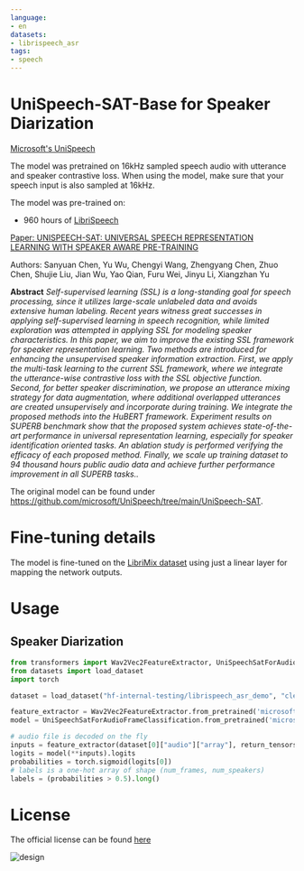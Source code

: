 ```yaml
---
language:
- en
datasets:
- librispeech_asr
tags:
- speech
---
```


# UniSpeech-SAT-Base for Speaker Diarization

[Microsoft's UniSpeech](https://www.microsoft.com/en-us/research/publication/unispeech-unified-speech-representation-learning-with-labeled-and-unlabeled-data/)

The model was pretrained on 16kHz sampled speech audio with utterance and speaker contrastive loss. When using the model, make sure that your speech input is also sampled at 16kHz. 

The model was pre-trained on:

- 960 hours of [LibriSpeech](https://huggingface.co/datasets/librispeech_asr)

[Paper: UNISPEECH-SAT: UNIVERSAL SPEECH REPRESENTATION LEARNING WITH SPEAKER
AWARE PRE-TRAINING](https://arxiv.org/abs/2110.05752)

Authors: Sanyuan Chen, Yu Wu, Chengyi Wang, Zhengyang Chen, Zhuo Chen, Shujie Liu, Jian Wu, Yao Qian, Furu Wei, Jinyu Li, Xiangzhan Yu

**Abstract**
*Self-supervised learning (SSL) is a long-standing goal for speech processing, since it utilizes large-scale unlabeled data and avoids extensive human labeling. Recent years witness great successes in applying self-supervised learning in speech recognition, while limited exploration was attempted in applying SSL for modeling speaker characteristics. In this paper, we aim to improve the existing SSL framework for speaker representation learning. Two methods are introduced for enhancing the unsupervised speaker information extraction. First, we apply the multi-task learning to the current SSL framework, where we integrate the utterance-wise contrastive loss with the SSL objective function. Second, for better speaker discrimination, we propose an utterance mixing strategy for data augmentation, where additional overlapped utterances are created unsupervisely and incorporate during training. We integrate the proposed methods into the HuBERT framework. Experiment results on SUPERB benchmark show that the proposed system achieves state-of-the-art performance in universal representation learning, especially for speaker identification oriented tasks. An ablation study is performed verifying the efficacy of each proposed method. Finally, we scale up training dataset to 94 thousand hours public audio data and achieve further performance improvement in all SUPERB tasks..*

The original model can be found under https://github.com/microsoft/UniSpeech/tree/main/UniSpeech-SAT.

# Fine-tuning details

The model is fine-tuned on the [LibriMix dataset](https://github.com/JorisCos/LibriMix) using just a linear layer for mapping the network outputs.

# Usage

## Speaker Diarization

```python
from transformers import Wav2Vec2FeatureExtractor, UniSpeechSatForAudioFrameClassification
from datasets import load_dataset
import torch

dataset = load_dataset("hf-internal-testing/librispeech_asr_demo", "clean", split="validation")

feature_extractor = Wav2Vec2FeatureExtractor.from_pretrained('microsoft/unispeech-sat-base-sd')
model = UniSpeechSatForAudioFrameClassification.from_pretrained('microsoft/unispeech-sat-base-sd')

# audio file is decoded on the fly
inputs = feature_extractor(dataset[0]["audio"]["array"], return_tensors="pt")
logits = model(**inputs).logits
probabilities = torch.sigmoid(logits[0])
# labels is a one-hot array of shape (num_frames, num_speakers)
labels = (probabilities > 0.5).long()
```

# License

The official license can be found [here](https://github.com/microsoft/UniSpeech/blob/main/LICENSE)

![design](https://raw.githubusercontent.com/patrickvonplaten/scientific_images/master/UniSpeechSAT.png)